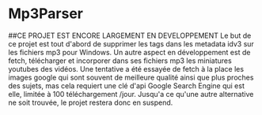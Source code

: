 # Mp3Parser

##CE PROJET EST ENCORE LARGEMENT EN DEVELOPPEMENT 
Le but de ce projet est tout d'abord de supprimer les tags dans les metadata idv3 sur les fichiers mp3 pour Windows.
Un autre aspect en développement est de fetch, télécharger et incorporer dans ses fichiers mp3 les miniatures youtubes des vidéos. Une tentative a été essayée de fetch à la place les images google qui sont souvent de meilleure qualité ainsi que plus proches des sujets, mas cela requiert une clé d'api Google Search Engine qui est elle, limitée à 100 téléchargement /jour. Jusqu'a ce qu'une autre alternative ne soit trouvée, le projet restera donc en suspend.
